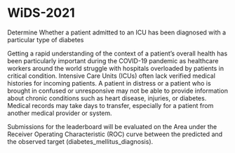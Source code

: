 # WiDS-2021
Determine Whether a patient admitted to an ICU has been diagnosed with a particular type of diabetes


Getting a rapid understanding of the context of a patient’s overall health has been particularly important during the COVID-19 pandemic as healthcare workers around the world struggle with hospitals overloaded by patients in critical condition. Intensive Care Units (ICUs) often lack verified medical histories for incoming patients. A patient in distress or a patient who is brought in confused or unresponsive may not be able to provide information about chronic conditions such as heart disease, injuries, or diabetes. Medical records may take days to transfer, especially for a patient from another medical provider or system.


Submissions for the leaderboard will be evaluated on the Area under the Receiver Operating Characteristic (ROC) curve between the predicted and the observed target (diabetes_mellitus_diagnosis).